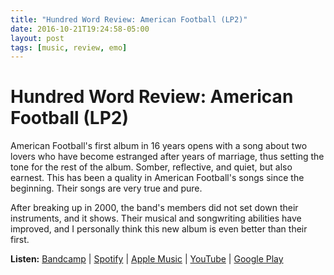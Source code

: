 ```yaml
---
title: "Hundred Word Review: American Football (LP2)"
date: 2016-10-21T19:24:58-05:00
layout: post
tags: [music, review, emo]
---
```


# Hundred Word Review: American Football (LP2)

American Football's first album in 16 years opens with a song about two lovers who have become estranged after years of marriage, thus setting the tone for the rest of the album. Somber, reflective, and quiet, but also earnest. This has been a quality in American Football's songs since the beginning. Their songs are very true and pure.

After breaking up in 2000, the band's members did not set down their instruments, and it shows. Their musical and songwriting abilities have improved, and I personally think this new album is even better than their first.

**Listen:** [Bandcamp](https://americanfootball.bandcamp.com/album/american-football-lp2) \| [Spotify](https://open.spotify.com/album/3ZNPecXBFDaZd7LwVd9yER) \| [Apple Music](https://itun.es/us/4GCheb) \| [YouTube](https://youtu.be/ByCXf8r0Nyw?list=PLFi4K2Ca_j6Hf8eZhkRCd4PsfzavSctTr) \| [Google Play](https://play.google.com/music/m/Bfcqy7jngcp4yfv62rzo5p6or3a?t=American_Football_LP2_-_American_Football)

